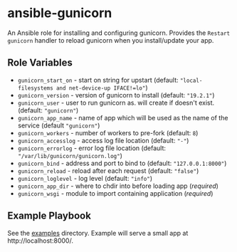 # ansible-gunicorn

An Ansible role for installing and configuring gunicorn. Provides the `Restart gunicorn` handler to reload gunicorn when you install/update your app.

## Role Variables

- `gunicorn_start_on` - start on string for upstart (default: `"local-filesystems and net-device-up IFACE!=lo"`)
- `gunicorn_version` - version of gunicorn to install (default: `"19.2.1"`)
- `gunicorn_user` - user to run gunicorn as. will create if doesn't exist. (default: `"gunicorn"`)
- `gunicorn_app_name` - name of app which will be used as the name of the service (default `"gunicorn"`)
- `gunicorn_workers` - number of workers to pre-fork (default: `8`)
- `gunicorn_accesslog` - access log file location (default: `"-"`)
- `gunicorn_errorlog` - error log file location (default: `"/var/lib/gunicorn/gunicorn.log"`)
- `gunicorn_bind` - address and port to bind to (default: `"127.0.0.1:8000"`)
- `gunicorn_reload` - reload after each request (default: `"false"`)
- `gunicorn_loglevel` - log level (default: `"info"`)
- `gunicorn_app_dir` - where to chdir into before loading app (*required*)
- `gunicorn_wsgi` - module to import containing application (*required*)

## Example Playbook

See the [examples](./examples/) directory. Example will serve a small app at http://localhost:8000/.
